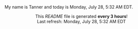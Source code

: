 My name is Tanner and today is Monday, July 28, 5:32 AM EDT.

<p align="center">This <i>README</i> file is generated <b>every 3 hours</b>!</br>Last refresh: Monday, July 28, 5:32 AM EDT<br /></p>
